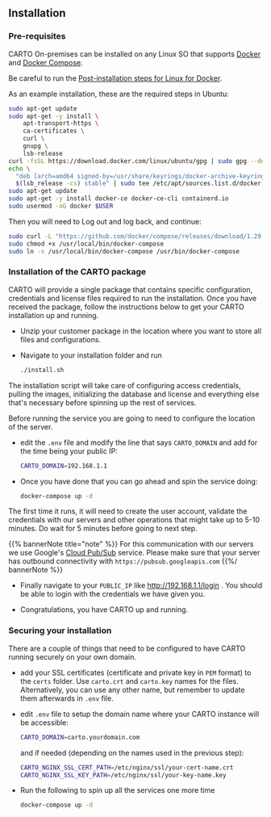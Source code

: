 ## Installation

### Pre-requisites

CARTO On-premises can be installed on any Linux SO that supports [Docker](https://docs.docker.com/engine/install/) and [Docker Compose](https://docs.docker.com/compose/install/).

Be careful to run the [Post-installation steps for Linux for Docker](https://docs.docker.com/engine/install/linux-postinstall/#manage-docker-as-a-non-root-user).

As an example installation, these are the required steps in Ubuntu:

```bash
sudo apt-get update
sudo apt-get -y install \
    apt-transport-https \
    ca-certificates \
    curl \
    gnupg \
    lsb-release
curl -fsSL https://download.docker.com/linux/ubuntu/gpg | sudo gpg --dearmor -o /usr/share/keyrings/docker-archive-keyring.gpg
echo \
  "deb [arch=amd64 signed-by=/usr/share/keyrings/docker-archive-keyring.gpg] https://download.docker.com/linux/ubuntu \
  $(lsb_release -cs) stable" | sudo tee /etc/apt/sources.list.d/docker.list > /dev/null
sudo apt-get update
sudo apt-get -y install docker-ce docker-ce-cli containerd.io
sudo usermod -aG docker $USER
```

Then you will need to Log out and log back, and continue:

```bash
sudo curl -L "https://github.com/docker/compose/releases/download/1.29.2/docker-compose-$(uname -s)-$(uname -m)" -o /usr/local/bin/docker-compose
sudo chmod +x /usr/local/bin/docker-compose
sudo ln -s /usr/local/bin/docker-compose /usr/bin/docker-compose
```

### Installation of the CARTO package

CARTO will provide a single package that contains specific configuration, credentials and license files required to run the installation. Once you have received the package, follow the instructions below to get your CARTO installation up and running.

- Unzip your customer package in the location where you want to store all files and configurations.
- Navigate to your installation folder and run 

	```bash
	./install.sh
	```
The installation script will take care of configuring access credentials, pulling the images, initializing the database and license and everything else that's necessary before spinning up the rest of services.

Before running the service you are going to need to configure the location of the server.

- edit the `.env` file and modify the line that says `CARTO_DOMAIN` and add for the time being your public IP:

    ```bash
    CARTO_DOMAIN=192.168.1.1
    ```

- Once you have done that you can go ahead and spin the service doing:

    ```bash
    docker-compose up -d
    ```
The first time it runs, it will need to create the user account, validate the credentials with our servers and other operations that might take up to 5-10 minutes. 
Do wait for 5 minutes before going to next step.

{{% bannerNote title="note" %}}
For this communication with our servers we use Google's [Cloud Pub/Sub](https://cloud.google.com/pubsub/docs/reference/rest) service. Please make sure that your server has outbound connectivity with `https://pubsub.googleapis.com`
{{%/ bannerNote %}}

- Finally navigate to your `PUBLIC_IP` like http://192.168.1.1/login . You should be able to login with the credentials we have given you.

- Congratulations, you have CARTO up and running.

### Securing your installation

There are a couple of things that need to be configured to have CARTO running securely on your own domain.

- add your SSL certificates (certificate and private key in `PEM` format) to the `certs` folder. Use `carto.crt` and `carto.key` names for the files. Alternatively, you can use any other name, but remember to update them afterwards in `.env` file.
- edit `.env` file to setup the domain name where your CARTO instance will be accessible:
    ```bash
    CARTO_DOMAIN=carto.yourdomain.com
    ```

  and if needed (depending on the names used in the previous step):

	```bash
	CARTO_NGINX_SSL_CERT_PATH=/etc/nginx/ssl/your-cert-name.crt
	CARTO_NGINX_SSL_KEY_PATH=/etc/nginx/ssl/your-key-name.key
	```
- Run the following to spin up all the services one more time
    
    ```bash
    docker-compose up -d
    ```
